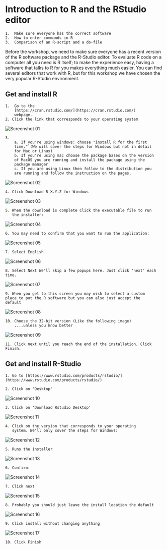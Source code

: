 
# Introduction to R and the RStudio editor
    1.  Make sure everyone has the correct software
    2.  How to enter commands in R
    3.  Comparison of an R-script and a do-file


Before the workshop, we need to make sure everyone has a recent version
of the R software package and the R-Studio editor. To evaluate R code on a
computer all you need is R itself; to make the experience easy,
having a software that talks to R for you makes everything much
easier. You can find several editors that work with R, but for this
workshop we have chosen the very popular R-Studio environment.

## Get and install R

	1.  Go to the
        [https://cran.rstudio.com/](https://cran.rstudio.com/)
		webpage.
	2. Click the link that corresponds to your operating system

![Screenshot 01](image1.png)

	3.
		a. If you're using windows: choose "install R for the first
		time." (We will cover the steps for Windows but not in detail
		for Mac or Linux)
		b. If you're using mac choose the package bases on the version
		of MacOS you are running and install the package using the
		package manager
		c. If you are using Linux then follow to the distribution you
		are running and follow the instruction on the pages.

![Screenshot 02](image2.png)

	4. Click Download R X.Y.Z for Windows

![Screenshot 03](image3.png)

	5. When the download is complete Click the executable file to run
       the installer:

![Screenshot 04](image4.png)

	6. You may need to confirm that you want to run the application:

![Screenshot 05](image5.png)

	7. Select English

![Screenshot 06](image6.png)


	8. Select Next We'll skip a few popups here. Just click 'next' each time.

![Screenshot 07](image7.png)

	9. When you get to this screen you may wish to select a custom
	place to put the R software but you can also just accept the
	default

![Screenshot 08](image8.png)

	10. Choose the 32-bit version (Like the following image)
        ....unless you know better

![Screenshot 09](image9.png)

	11. Click next until you reach the end of the installation, Click Finish.


## Get and install R-Studio

	1. Go to [https://www.rstudio.com/products/rstudio/](https://www.rstudio.com/products/rstudio/)

	2. Click on 'Desktop'

![Screenshot 10](image10.png)

	3. Click on 'Download Rstudio Desktop'

![Screenshot 11](image11.png)

	4. Click on the version that corresponds to your operating
       system. We'll only cover the steps for Windows:

![Screenshot 12](image12.png)

	5. Runs the installer

![Screenshot 13](image13.png)

	6. Confirm:

![Screenshot 14](image14.png)

	7. Click next

![Screenshot 15](image15.png)

	8. Probably you should just leave the install location the default

![Screenshot 16](image16.png)

	9. Click install without changing anything

![Screenshot 17](image17.png)

	10. Click Finish

